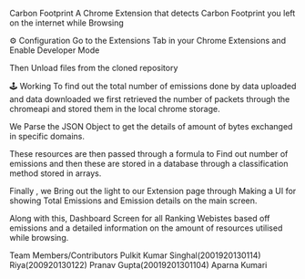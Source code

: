 Carbon Footprint
A Chrome Extension that detects Carbon Footprint you left on the internet while Browsing

⚙️ Configuration
Go to the Extensions Tab in your Chrome Extensions and Enable Developer Mode

Then Unload files from the cloned repository

🕹️ Working
To find out the total number of emissions done by data uploaded and data downloaded we first retrieved the number of packets through the chromeapi and stored them in the local chrome storage.

We Parse the JSON Object to get the details of amount of bytes exchanged in specific domains.

These resources are then passed through a formula to Find out number of emissions and then these are stored in a database through a classification method stored in arrays.

Finally , we Bring out the light to our Extension page through Making a UI for showing Total Emissions and Emission details on the main screen.

Along with this, Dashboard Screen for all Ranking Webistes based off emissions and a detailed information on the amount of resources utilised while browsing.


Team Members/Contributors
Pulkit Kumar Singhal(2001920130114)
Riya(200920130122)
Pranav Gupta(20019201301104)
Aparna Kumari

